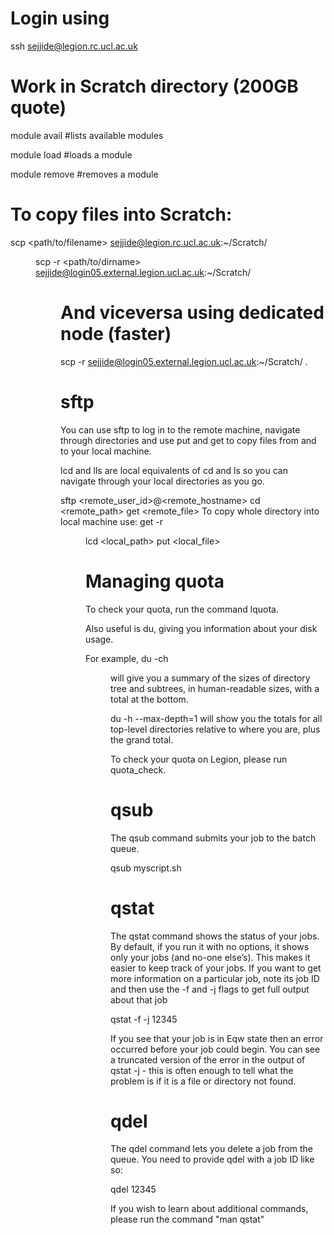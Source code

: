 # Login using

ssh sejjide@legion.rc.ucl.ac.uk

#  Work in Scratch directory (200GB quote)

module avail #lists available modules

module load #loads a module

module remove #removes a module

# To copy files into Scratch:

scp <path/to/filename> sejjide@legion.rc.ucl.ac.uk:~/Scratch/<dir>

scp -r  <path/to/dirname> sejjide@login05.external.legion.ucl.ac.uk:~/Scratch/<dir>

# And viceversa using dedicated node (faster)

scp -r sejjide@login05.external.legion.ucl.ac.uk:~/Scratch/<dirname> .

# sftp

You can use sftp to log in to the remote machine, navigate through directories and use put and get to copy files from and to your local machine. 

lcd and lls are local equivalents of cd and ls so you can navigate through your local directories as you go.


sftp <remote_user_id>@<remote_hostname>
cd <remote_path>
get <remote_file>
To copy whole directory into local machine use: 
get -r <dir name> 
lcd <local_path>
put <local_file>

# Managing quota

To check your quota, run the command lquota.

Also useful is du, giving you information about your disk usage. 

For example, du -ch <dir> will give you a summary of the sizes of directory tree and subtrees, in human-readable sizes, with a total at the bottom. 

du -h --max-depth=1 will show you the totals for all top-level directories relative to where you are, plus the grand total. 

To check your quota on Legion, please run quota_check. 

# qsub

The qsub command submits your job to the batch queue.

qsub myscript.sh

# qstat

The qstat command shows the status of your jobs. By default, if you run it with no options, it shows only your jobs (and no-one else’s). This makes it easier to keep track of your jobs. If you want to get more information on a particular job, note its job ID and then use the -f and -j flags to get full output about that job

 qstat -f -j 12345

If you see that your job is in Eqw state then an error occurred before your job could begin. You can see a truncated version of the error in the output of qstat -j - this is often enough to tell what the problem is if it is a file or directory not found.

# qdel

The qdel command lets you delete a job from the queue. You need to provide qdel with a job ID like so:

qdel 12345

If you wish to learn about additional commands, please run the command "man qstat"
